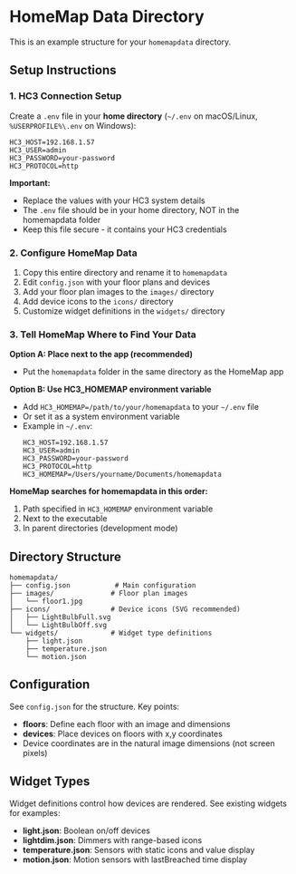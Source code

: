 # HomeMap Data Directory

This is an example structure for your `homemapdata` directory.

## Setup Instructions

### 1. HC3 Connection Setup

Create a `.env` file in your **home directory** (`~/.env` on macOS/Linux, `%USERPROFILE%\.env` on Windows):

```env
HC3_HOST=192.168.1.57
HC3_USER=admin
HC3_PASSWORD=your-password
HC3_PROTOCOL=http
```

**Important:**
- Replace the values with your HC3 system details
- The `.env` file should be in your home directory, NOT in the homemapdata folder
- Keep this file secure - it contains your HC3 credentials

### 2. Configure HomeMap Data

1. Copy this entire directory and rename it to `homemapdata`
2. Edit `config.json` with your floor plans and devices
3. Add your floor plan images to the `images/` directory
4. Add device icons to the `icons/` directory
5. Customize widget definitions in the `widgets/` directory

### 3. Tell HomeMap Where to Find Your Data

**Option A: Place next to the app (recommended)**
- Put the `homemapdata` folder in the same directory as the HomeMap app

**Option B: Use HC3_HOMEMAP environment variable**
- Add `HC3_HOMEMAP=/path/to/your/homemapdata` to your `~/.env` file
- Or set it as a system environment variable
- Example in `~/.env`:
  ```env
  HC3_HOST=192.168.1.57
  HC3_USER=admin
  HC3_PASSWORD=your-password
  HC3_PROTOCOL=http
  HC3_HOMEMAP=/Users/yourname/Documents/homemapdata
  ```

**HomeMap searches for homemapdata in this order:**
1. Path specified in `HC3_HOMEMAP` environment variable
2. Next to the executable
3. In parent directories (development mode)

## Directory Structure

```
homemapdata/
├── config.json           # Main configuration
├── images/              # Floor plan images
│   └── floor1.jpg
├── icons/               # Device icons (SVG recommended)
│   ├── LightBulbFull.svg
│   └── LightBulbOff.svg
└── widgets/             # Widget type definitions
    ├── light.json
    ├── temperature.json
    └── motion.json
```

## Configuration

See `config.json` for the structure. Key points:

- **floors**: Define each floor with an image and dimensions
- **devices**: Place devices on floors with x,y coordinates
- Device coordinates are in the natural image dimensions (not screen pixels)

## Widget Types

Widget definitions control how devices are rendered. See existing widgets for examples:

- **light.json**: Boolean on/off devices
- **lightdim.json**: Dimmers with range-based icons
- **temperature.json**: Sensors with static icons and value display
- **motion.json**: Motion sensors with lastBreached time display
